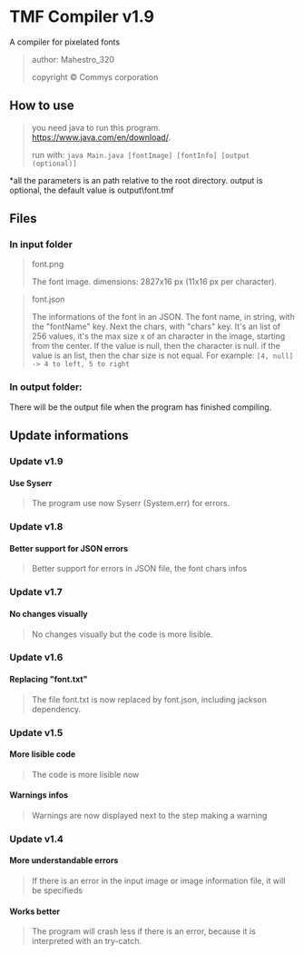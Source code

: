 # TMF Compiler v1.9
A compiler for pixelated fonts

> author: Mahestro_320
> 
> copyright © Commys corporation

## How to use
> you need java to run this program. https://www.java.com/en/download/.
> 
> run with: ```java Main.java [fontImage] [fontInfo] [output (optional)]```

*all the parameters is an path relative to the root directory.
output is optional, the default value is output\font.tmf


## Files
### In input folder
> font.png
> 
> The font image.
> dimensions: 2827x16 px (11x16 px per character).


> font.json
> 
> The informations of the font in an JSON.
> The font name, in string, with the "fontName" key. Next the chars, with "chars" key. It's an list of 256 values, it's the max size x of an character in the image, starting from the center. If the value is null, then the character is null. if the value is an list, then the char size is not equal. For example: ```[4, null] -> 4 to left, 5 to right```

### In output folder:
There will be the output file when the program has finished compiling.

## Update informations
### Update v1.9
#### Use Syserr
> The program use now Syserr (System.err) for errors.

### Update v1.8
#### Better support for JSON errors
> Better support for errors in JSON file, the font chars infos

### Update v1.7
#### No changes visually
> No changes visually but the code is more lisible.

### Update v1.6
#### Replacing "font.txt"
> The file font.txt is now replaced by font.json, including jackson dependency.

### Update v1.5
#### More lisible code
> The code is more lisible now

#### Warnings infos
> Warnings are now displayed next to the step making a warning

### Update v1.4
#### More understandable errors
> If there is an error in the input image or image information file, it will be specifieds

#### Works better
> The program will crash less if there is an error, because it is interpreted with an try-catch.

